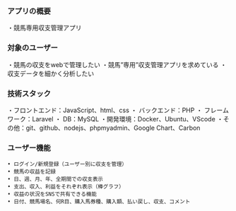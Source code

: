 ### アプリの概要
・競馬専用収支管理アプリ

### 対象のユーザー
・競馬の収支をwebで管理したい
・競馬”専用”収支管理アプリを求めている
・収支データを細かく分析したい

### 技術スタック
・フロントエンド：JavaScript、html、css
・ バックエンド：PHP
・ フレームワーク：Laravel
・ DB：MySQL
・開発環境：Docker、Ubuntu、VScode
・その他：git、github、nodejs、phpmyadmin、Google Chart、Carbon

### ユーザー機能
	• ログイン/新規登録（ユーザー別に収支を管理）
	• 競馬の収益を記録
	• 日、週、月、年、全期間での収支表示
	• 支出、収入、利益をそれぞれ表示（棒グラフ）
	• 収益の状況をSNSで共有できる機能
	• 日付、競馬場名、何R目、購入馬券種、購入額、払い戻し、収支、コメント
